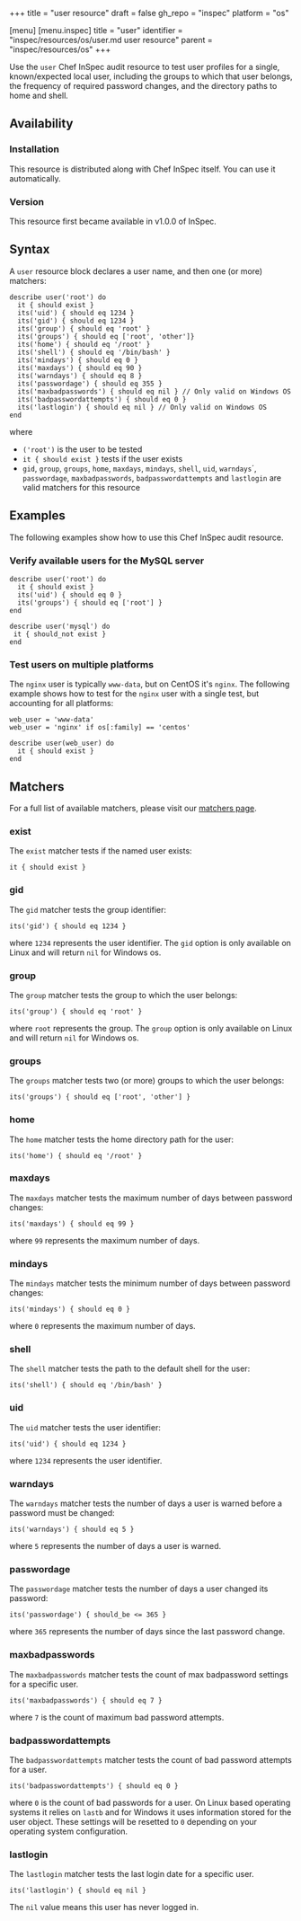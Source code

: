 +++
title = "user resource"
draft = false
gh_repo = "inspec"
platform = "os"

[menu]
  [menu.inspec]
    title = "user"
    identifier = "inspec/resources/os/user.md user resource"
    parent = "inspec/resources/os"
+++

Use the `user` Chef InSpec audit resource to test user profiles for a single, known/expected local user, including the groups to which that user belongs, the frequency of required password changes, and the directory paths to home and shell.

## Availability

### Installation

This resource is distributed along with Chef InSpec itself. You can use it automatically.

### Version

This resource first became available in v1.0.0 of InSpec.

## Syntax

A `user` resource block declares a user name, and then one (or more) matchers:

    describe user('root') do
      it { should exist }
      its('uid') { should eq 1234 }
      its('gid') { should eq 1234 }
      its('group') { should eq 'root' }
      its('groups') { should eq ['root', 'other']}
      its('home') { should eq '/root' }
      its('shell') { should eq '/bin/bash' }
      its('mindays') { should eq 0 }
      its('maxdays') { should eq 90 }
      its('warndays') { should eq 8 }
      its('passwordage') { should eq 355 }
      its('maxbadpasswords') { should eq nil } // Only valid on Windows OS
      its('badpasswordattempts') { should eq 0 }
      its('lastlogin') { should eq nil } // Only valid on Windows OS
    end

where

- `('root')` is the user to be tested
- `it { should exist }` tests if the user exists
- `gid`, `group`, `groups`, `home`, `maxdays`, `mindays`, `shell`, `uid`, `warndays`´, `passwordage`, `maxbadpasswords`, `badpasswordattempts` and `lastlogin` are valid matchers for this resource

## Examples

The following examples show how to use this Chef InSpec audit resource.

### Verify available users for the MySQL server

    describe user('root') do
      it { should exist }
      its('uid') { should eq 0 }
      its('groups') { should eq ['root'] }
    end

    describe user('mysql') do
     it { should_not exist }
    end

### Test users on multiple platforms

The `nginx` user is typically `www-data`, but on CentOS it's `nginx`. The following example shows how to test for the `nginx` user with a single test, but accounting for all platforms:

    web_user = 'www-data'
    web_user = 'nginx' if os[:family] == 'centos'

    describe user(web_user) do
      it { should exist }
    end

## Matchers

For a full list of available matchers, please visit our [matchers page](/inspec/matchers/).

### exist

The `exist` matcher tests if the named user exists:

    it { should exist }

### gid

The `gid` matcher tests the group identifier:

    its('gid') { should eq 1234 }

where `1234` represents the user identifier.
The `gid` option is only available on Linux and will return `nil` for Windows os.

### group

The `group` matcher tests the group to which the user belongs:

    its('group') { should eq 'root' }

where `root` represents the group.
The `group` option is only available on Linux and will return `nil` for Windows os.

### groups

The `groups` matcher tests two (or more) groups to which the user belongs:

    its('groups') { should eq ['root', 'other'] }

### home

The `home` matcher tests the home directory path for the user:

    its('home') { should eq '/root' }

### maxdays

The `maxdays` matcher tests the maximum number of days between password changes:

    its('maxdays') { should eq 99 }

where `99` represents the maximum number of days.

### mindays

The `mindays` matcher tests the minimum number of days between password changes:

    its('mindays') { should eq 0 }

where `0` represents the maximum number of days.

### shell

The `shell` matcher tests the path to the default shell for the user:

    its('shell') { should eq '/bin/bash' }

### uid

The `uid` matcher tests the user identifier:

    its('uid') { should eq 1234 }

where `1234` represents the user identifier.

### warndays

The `warndays` matcher tests the number of days a user is warned before a password must be changed:

    its('warndays') { should eq 5 }

where `5` represents the number of days a user is warned.

### passwordage

The `passwordage` matcher tests the number of days a user changed its password:

    its('passwordage') { should_be <= 365 }

where `365` represents the number of days since the last password change.

### maxbadpasswords

The `maxbadpasswords` matcher tests the count of max badpassword settings for a specific user.

    its('maxbadpasswords') { should eq 7 }

where `7` is the count of maximum bad password attempts.

### badpasswordattempts

The `badpasswordattempts` matcher tests the count of bad password attempts for a user.

    its('badpasswordattempts') { should eq 0 }

where `0` is the count of bad passwords for a user.
On Linux based operating systems it relies on `lastb` and for Windows it uses information stored for the user object.
These settings will be resetted to `0` depending on your operating system configuration.

### lastlogin

The `lastlogin` matcher tests the last login date for a specific user.

    its('lastlogin') { should eq nil }

The `nil` value means this user has never logged in.
